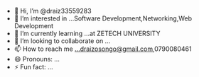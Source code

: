 - 👋 Hi, I’m @draiz33559283
- 👀 I’m interested in ...Software Development,Networking,Web Development 
- 🌱 I’m currently learning ...at ZETECH UNIVERSITY 
- 💞️ I’m looking to collaborate on ...
- 📫 How to reach me ...draizosongo@gmail.com,0790080461
- 😄 Pronouns: ...
- ⚡ Fun fact: ...

<!---
draiz33559283/draiz33559283 is a ✨ special ✨ repository because its `README.md` (this file) appears on your GitHub profile.
You can click the Preview link to take a look at your changes.
--->
